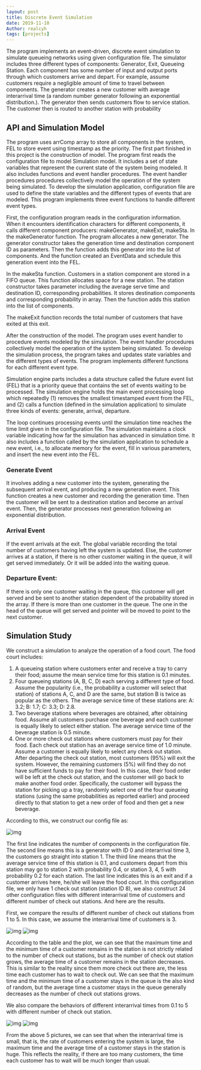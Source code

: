 ```yaml
---
layout: post
title: Discrete Event Simulation
date: 2019-11-10
Author: realcyh
tags: [projects]
---
```


The program implements an event-driven, discrete event simulation to simulate queueing networks using given configuration file. 
The simulator includes three different types of components: Generator, Exit, Queueing Station. Each component has some number of input and output ports through which customers arrive and depart. 
For example, assume customers require a negligible amount of time to travel between components. The generator creates a new customer with average interarrival time (a random number generator following an exponential distribution.). The generator then sends customers flow to service station. The customer then is routed to another station with probability 

## API and Simulation Model
The program uses arrComp array to store all components in the system, FEL to store event using timestamp as the priority.
The first part finished in this project is the construction of model. The program first reads the configuration file to model Simulation model. It includes a set of state variables that represent the current state of the system being modeled. It also includes functions and event handler procedures. The event handler procedures procedures collectively model the operation of the system being simulated. To develop the simulation application, configuration file are used to define the state variables and the different types of events that are modeled. This program implements three event functions to handle different event types.

First, the configuration program reads in the configuration information. When it encounters identification characters for different components, it calls different component producers: makeGenerator, makeExit, makeSta. In the makeGenerator function. The program allocates a new generator. The generator constructor takes the generation time and destination component ID as parameters. Then the function adds this generator into the list of components. And the function created an EventData and schedule this generation event into the FEL.

In the makeSta function. Customers in a station component are stored in a FIFO queue. This function allocates space for a new station. The station constructor takes parameter including the average serve time and destination ID, corresponding probabilities. It stores destination components and corresponding probability in array. Then the function adds this station into the list of components.

The makeExit function records the total number of customers that have exited at this exit.

After the construction of the model. The program uses event handler to procedure events modeled by the simulation. The event handler procedures collectively model the operation of the system being simulated. To develop the simulation process, the program takes and updates state variables and the different types of events. The program implements different functions for each different event type.

Simulation engine parts includes a data structure called the future event list (FEL) that is a priority queue that contains the set of events waiting to be processed. The simulation engine holds the main event processing loop which repeatedly (1) removes the smallest timestamped event from the FEL, and (2) calls a function (defined in the simulation application) to simulate three kinds of events: generate, arrival, departure.

The loop continues processing events until the simulation time reaches the time limit given in the configuration file. The simulation maintains a clock variable indicating how far the simulation has advanced in simulation time. It also includes a function called by the simulation application to schedule a new event, i.e., to allocate memory for the event, fill in various parameters, and insert the new event into the FEL. 

### Generate Event
It involves adding a new customer into the system, generating the subsequent arrival event, and producing a new generation event. This function creates a new customer and recording the generation time. Then the customer will be sent to a destination station and become an arrival event. Then, the generator processes next generation following an exponential distribution.

### Arrival Event
If the event arrivals at the exit. The global variable recording the total number of customers having left the system is updated. Else, the customer arrives at a station, if there is no other customer waiting in the queue, it will get served immediately. Or it will be added into the waiting queue.

### Departure Event:
If there is only one customer waiting in the queue, this customer will get served and be sent to another station dependent of the probability stored in the array. If there is more than one customer in the queue. The one in the head of the queue will get served and pointer will be moved to point to the next customer.


## Simulation Study
We construct a simulation to analyze the operation of a food court. The food court includes:
1.	A queueing station where customers enter and receive a tray to carry their food; assume the mean service time for this station is 0.1 minutes. 
2.	Four queueing stations (A, B, C, D) each serving a different type of food. Assume the popularity (i.e., the probability a customer will select that station) of stations A, C, and D are the same, but station B is twice as popular as the others. The average service time of these stations are: A: 3.2; B: 1.7; C: 3.3; D: 2.8. 
3.	Two beverage stations where beverages are obtained, after obtaining food. Assume all customers purchase one beverage and each customer is equally likely to select either station. The average service time of the beverage station is 0.5 minute. 
4.	One or more check out stations where customers must pay for their food. Each check out station has an average service time of 1.0 minute. Assume a customer is equally likely to select any check out station. After departing the check out station, most customers (95%) will exit the system. However, the remaining customers (5%) will find they do not have sufficient funds to pay for their food. In this case, their food order will be left at the check out station, and the customer will go back to make another food order. Specifically, the customer will bypass the station for picking up a tray, randomly select one of the four queueing stations (using the same probabilities as reported earlier) and proceed directly to that station to get a new order of food and then get a new beverage. 

According to this, we construct our config file as:

![img](https://raw.githubusercontent.com/realcyh/yuhang-chen/master/images/des-input.png)

The first line indicates the number of components in the configuration file. The second line means this is a generator with ID 0 and interarrival time 3, the customers go straight into station 1. The third line means that the average service time of this station is 0.1, and customers depart from this station may go to station 2 with probability 0.4, or station 3, 4, 5 with probability 0.2 for each station. The last line indicates this is an exit and if a customer arrives here, he/she will leave the food court. In this configuration file, we only have 1 check out station (station ID 8), we also construct 24 other configuration files with different interarrival time of customers and different number of check out stations.
And here are the results.

First, we compare the results of different number of check out stations from 1 to 5. In this case, we assume the interarrival time of customers is 3.

![img](https://raw.githubusercontent.com/realcyh/yuhang-chen/master/images/des-table.png)
![img](https://raw.githubusercontent.com/realcyh/yuhang-chen/master/images/des-res1.png)

According to the table and the plot, we can see that the maximum time and the minimum time of a customer remains in the station is not strictly related to the number of check out stations, but as the number of check out station grows, the average time of a customer remains in the station decreases. This is similar to the reality since them more check out there are, the less time each customer has to wait to check out. We can see that the maximum time and the minimum time of a customer stays in the queue is the also kind of random, but the average time a customer stays in the queue generally decreases as the number of check out stations grows.

We also compare the behaviors of different interarrival times from 0.1 to 5 with different number of check out station.

![img](https://raw.githubusercontent.com/realcyh/yuhang-chen/master/images/des-res2.png)
![img](https://raw.githubusercontent.com/realcyh/yuhang-chen/master/images/des-res2.png)

From the above 5 pictures, we can see that when the interarrival time is small, that is, the rate of customers entering the system is large, the maximum time and the average time of a customer stays in the station is huge. This reflects the reality, if there are too many customers, the time each customer has to wait will be much longer than usual.
